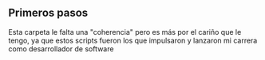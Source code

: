 ## Primeros pasos
Esta carpeta le falta una "coherencia" pero es más por el cariño que le tengo, ya que estos scripts fueron los que impulsaron y lanzaron mi carrera como desarrollador de software